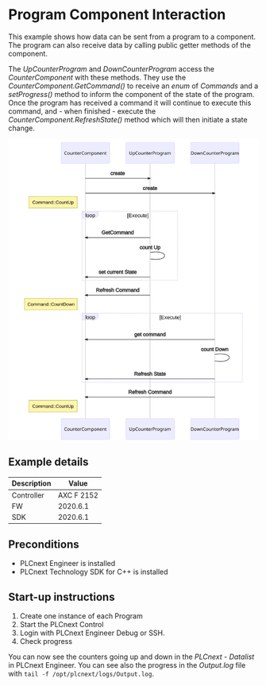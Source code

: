 # Program Component Interaction 
This example shows how data can be sent from a program to a component.
The program can also receive data by calling public getter methods of the component.

The *UpCounterProgram* and *DownCounterProgram* access the *CounterComponent* with these methods.
They use the *CounterComponent.GetCommand()* to receive an *enum* of *Commands* and a *setProgress()* method to inform the component of the state of the program.
Once the program has received a command it will continue to execute this command, and - when finished - execute the *CounterComponent.RefreshState()* method which will then initiate a state change.

<!-- Original mermaid source, for when github decides to allow it.
```mermaid
sequenceDiagram
    participant CounterComponent
    participant UpCounterProgram
    participant DownCounterProgram
    CounterComponent->>DownCounterProgram: create
 CounterComponent->>DownCounterProgram: create
Note left of CounterComponent: Command::CountUp
    loop Execute
        UpCounterProgram->>CounterComponent: GetCommand
       
        UpCounterProgram->UpCounterProgram: count Up   
        UpCounterProgram->>CounterComponent: set current State 
 end
UpCounterProgram->>CounterComponent: Refresh Command 
Note left of CounterComponent: Command::CountDown
loop Execute
        DownCounterProgram->>CounterComponent: get command 
        DownCounterProgram->DownCounterProgram: count Down
        DownCounterProgram->>CounterComponent: Refresh State 
    end

DownCounterProgram->>CounterComponent: Refresh Command 
Note left of CounterComponent: Command::CountUp
```
-->
![Sequence diagram](mermaid-diagram.svg "Sequence")

## Example details
|Description | Value |
|------------ |-----------|
|Controller | AXC F 2152 | 
|FW | 2020.6.1 |
|SDK | 2020.6.1 |


## Preconditions

- PLCnext Engineer is installed 
- PLCnext Technology SDK for C++ is installed


## Start-up instructions

1. Create one instance of each Program
2. Start the PLCnext Control
3. Login with PLCnext Engineer Debug or SSH.
4. Check progress

You can now see the counters going up and down in the *PLCnext - Datalist* in PLCnext Engineer.
You can see also the progress in the *Output.log* file with `tail -f /opt/plcnext/logs/Output.log`.